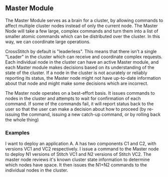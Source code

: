 ﻿## Master Module

The Master Module serves as a brain for a cluster, by allowing commands to affect multiple cluster nodes instead of only the current node. The Master Node will take a few large, complex commands and turn them into a list of smaller atomic commands which can be distributed over the cluster. In this way, we can coordinate large operations.

CrossStitch by default is "leaderless". This means that there isn't a single "Leader" in the cluster which can receive and coordinate complex requests. Each individual node in the cluster can have an active Master module, and each Master module makes decisions based on its understanding of the state of the cluster. If a node in the cluster is not acurately or reliably reporting its status, the Master node might not have up-to-date information about that node and might make some decisions which are incorrect. 

The Master node operates on a best-effort basis. It issues commands to nodes in the cluster and attempts to wait for confirmation of each command. If some of the commands fail, it will report status back to the user so that the user can make a decision about how to proceed (by re-issuing the command, issuing a new catch-up command, or by rolling back the whole thing)

### Examples

I want to deploy an application A. A has two components C1 and C2, with versions VC1 and VC2 respectively. I issue a command to the Master node to deploy N1 versions of Stitch VC1 and N2 versions of Stitch VC2. The master node reviews it's known cluster state information to determine which nodes have space. It then issues the N1+N2 commands to the individual nodes in the cluster. 



